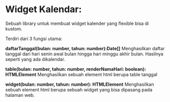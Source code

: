 # Widget Kalendar:

Sebuah library untuk membuat widget kalender yang flexible bisa di kustom.

Terdiri dari 3 fungsi utama:

**daftarTanggal(bulan: number, tahun: number):Date[]**
Menghasilkan daftar tanggal dari hari senin awal bulan hingga hari minggu akhir bulan. Hasilnya seperti yang ada dikalendar.

**table(bulan: number, tahun: number, renderNamaHari: boolean): HTMLElement**
Menghasilkan sebuah element html berupa table tanggal

**widget(bulan: number, tahun: number): HTMLElement**
Menghasilkan sebuah element html berupa sebuah widget yang bisa dipasang pada halaman web.